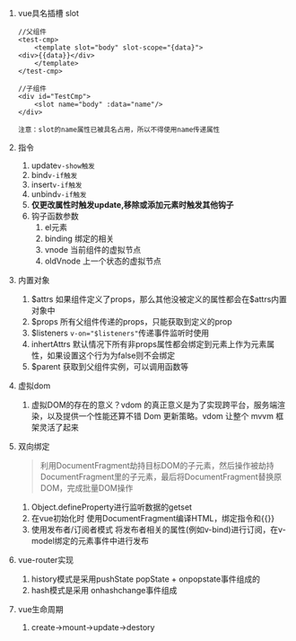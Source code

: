 1. vue具名插槽 slot

   ```vue
   //父组件
   <test-cmp>
       <template slot="body" slot-scope="{data}">
   <div>{{data}}</div>
       </template>
   </test-cmp>
   
   //子组件
   <div id="TestCmp">
       <slot name="body" :data="name"/>
   </div>
   ```

   `注意：slot的name属性已被具名占用，所以不得使用name传递属性`

2. 指令

   1. update`v-show触发`
   2. bind`v-if触发`
   3. insert`v-if触发`
   4. unbind`v-if触发`
   5. **仅更改属性时触发update,移除或添加元素时触发其他钩子**
   6. 钩子函数参数
      1. el元素
      2. binding 绑定的相关
      3. vnode 当前组件的虚拟节点
      4. oldVnode 上一个状态的虚拟节点

3. 内置对象

   1. \$attrs 如果组件定义了props，那么其他没被定义的属性都会在$attrs内置对象中
   2. $props 所有父组件传递的props，只能获取到定义的prop
   3. \$listeners `v-on="$listeners"`传递事件监听时使用
   4. inhertAttrs  默认情况下所有非props属性都会绑定到元素上作为元素属性，如果设置这个行为为false则不会绑定
   5. $parent 获取到父组件实例，可以调用函数等

4. 虚拟dom

   1. 虚拟DOM的存在的意义？vdom 的真正意义是为了实现跨平台，服务端渲染，以及提供一个性能还算不错 Dom 更新策略。vdom 让整个 mvvm 框架灵活了起来

5. 双向绑定

   > 利用DocumentFragment劫持目标DOM的子元素，然后操作被劫持DocumentFragment里的子元素，最后将DocumentFragment替换原DOM，完成批量DOM操作

   1. Object.defineProperty进行监听数据的getset
   2. 在vue初始化时 使用DocumentFragment编译HTML，绑定指令和{{}}
   3. 使用发布者/订阅者模式 将发布者相关的属性(例如v-bind)进行订阅，在v-model绑定的元素事件中进行发布

6. vue-router实现

   1. history模式是采用pushState popState + onpopstate事件组成的
   2. hash模式是采用 onhashchange事件组成

7. vue生命周期

   1. create->mount->update->destory
